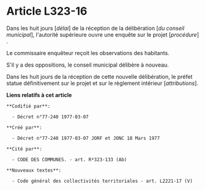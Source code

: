 # Article L323-16

Dans les huit jours [*délai*] de la réception de la délibération [*du conseil municipal*], l'autorité supérieure ouvre une
enquête sur le projet [*procédure*] .

Le commissaire enquêteur reçoit les observations des habitants.

S'il y a des oppositions, le conseil municipal délibère à nouveau.

Dans les huit jours de la réception de cette nouvelle délibération, le préfet statue définitivement sur le projet et sur le
règlement intérieur [*attributions*].

**Liens relatifs à cet article**

	**Codifié par**:

	  - Décret n°77-240 1977-03-07

	**Créé par**:

	  - Décret n°77-240 1977-03-07 JORF et JONC 18 Mars 1977

	**Cité par**:

	  - CODE DES COMMUNES. - art. R*323-133 (Ab)

	**Nouveaux textes**:

	  - Code général des collectivités territoriales - art. L2221-17 (V)
